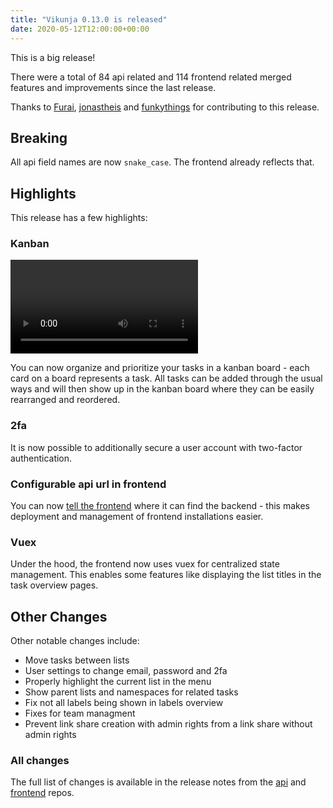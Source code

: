 ```yaml
---
title: "Vikunja 0.13.0 is released"
date: 2020-05-12T12:00:00+00:00
---
```


This is a big release!

There were a total of 84 api related and 114 frontend related merged features and improvements since the last release.

Thanks to [Furai](https://kolaente.dev/Furai), [jonastheis](https://kolaente.dev/jonastheis) and [funkythings](https://kolaente.dev/funkythings) for contributing to this release.

## Breaking

All api field names are now `snake_case`. The frontend already reflects that.

## Highlights

This release has a few highlights:

### Kanban

<video autoplay="autoplay" loop="true" controls>
  <source src="https://vikunja.io/features/kanban.webm" type="video/webm;codecs=vp8,vorbis">
  ![](upload://ob2FFeVFOM1W0XecOiyG58HmtV2.png)
</video>

You can now organize and prioritize your tasks in a kanban board - each card on a board represents a task.
All tasks can be added through the usual ways and will then show up in the kanban board where they can be easily rearranged and reordered.

### 2fa

It is now possible to additionally secure a user account with two-factor authentication.

### Configurable api url in frontend

You can now [tell the frontend](https://vikunja.io/docs/install-frontend/#api-url-configuration) where it can find the backend - this makes deployment and management of frontend installations easier.

### Vuex

Under the hood, the frontend now uses vuex for centralized state management. This enables some features like displaying the list titles in the task overview pages.

## Other Changes

Other notable changes include:

* Move tasks between lists
* User settings to change email, password and 2fa
* Properly highlight the current list in the menu
* Show parent lists and namespaces for related tasks
* Fix not all labels being shown in labels overview
* Fixes for team managment
* Prevent link share creation with admin rights from a link share without admin rights

### All changes

The full list of changes is available in the release notes from the [api](https://kolaente.dev/vikunja/api/releases/tag/v0.13) and [frontend](https://kolaente.dev/vikunja/frontend/releases/tag/v0.13) repos.
